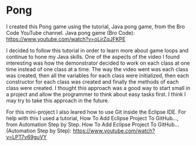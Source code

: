 # Pong

I created this Pong game using the tutorial, Java pong game, from the Bro Code YouTube channel.
Java pong game (Bro Code): https://www.youtube.com/watch?v=oLirZqJFKPE

I decided to follow this tutorial in order to learn more about game loops and continue to hone my Java skills. One of the aspects of the video I found interesting was
how the demonstrator decided to work on each class at one time instead of one class at a time. The way the video went was each class was created, then all the variables
for each class were initialized, then each constructor for each class was created and finally the methods of each class were created. I thought this approach was a good
way to start small in a project and allow the programmer to think about easy tasks first. I think I may try to take this approach in the future.

For this mini-project I also leared how to use Git inside the Eclipse IDE. For help with this I used a tutorial, How To Add Eclipse Project To GitHub..., from 
Automation Step by Step.
How To Add Eclipse Project To GitHub...(Automation Step by Step): https://www.youtube.com/watch?v=LPT7v69guVY

